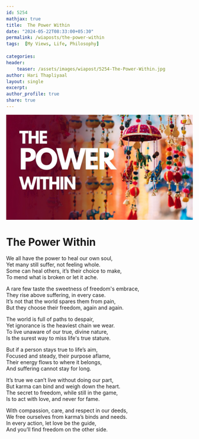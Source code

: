 ```yaml
---        
id: 5254       
mathjax: true        
title:  The Power Within          
date: "2024-05-22T08:33:00+05:30"        
permalink: /wiaposts/the-power-within        
tags:  [My Views, Life, Philosophy]         
        
categories:        
header:        
    teaser: /assets/images/wiapost/5254-The-Power-Within.jpg        
author: Hari Thapliyaal        
layout: single        
excerpt:        
author_profile: true        
share: true        
---  
```


![](/assets/images/wiapost/5254-The-Power-Within.jpg)

# The Power Within

We all have the power to heal our own soul,  
Yet many still suffer, not feeling whole.  
Some can heal others, it’s their choice to make,  
To mend what is broken or let it ache.

A rare few taste the sweetness of freedom's embrace,  
They rise above suffering, in every case.  
It’s not that the world spares them from pain,  
But they choose their freedom, again and again.

The world is full of paths to despair,  
Yet ignorance is the heaviest chain we wear.  
To live unaware of our true, divine nature,  
Is the surest way to miss life's true stature.

But if a person stays true to life’s aim,  
Focused and steady, their purpose aflame,  
Their energy flows to where it belongs,  
And suffering cannot stay for long.

It’s true we can’t live without doing our part,  
But karma can bind and weigh down the heart.  
The secret to freedom, while still in the game,  
Is to act with love, and never for fame.

With compassion, care, and respect in our deeds,  
We free ourselves from karma’s binds and needs.  
In every action, let love be the guide,  
And you’ll find freedom on the other side.

